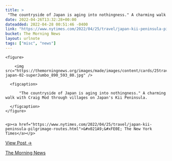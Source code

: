 ```yaml
---
title: > 
 "The countryside of Japan is aging into nothingness." A charming walk with Craig Mod through villages on Japan's Kii Peninsula.
date: 2022-04-26T13:32:28+00:00
dateadded: 2022-04-28 00:51:46 -0400
link: "https://www.nytimes.com/2022/04/25/travel/japan-kii-peninsula-pilgrimage-routes.html"
bucket: The Morning News
layout: urlnote
tags: ["misc", "news"]
--- 
```




  
    
  

  
    <figure>
      
        <img src="https://themorningnews.org/images/made/images/content/cards/25travel-japan-02-superJumbo_890_593_80.jpg" />
      
      <figcaption>
        
          "The countryside of Japan is aging into nothingness." A charming walk with Craig Mod through villages on Japan's Kii Peninsula.
        
      </figcaption>
    </figure>

    
    <p><a href="https://www.nytimes.com/2022/04/25/travel/japan-kii-peninsula-pilgrimage-routes.html">&#x021A9;&#xFE0E; The New York Times</a></p>
    
  
  <p><a href="https://themorningnews.org/p/a-charming-walk-with-craig-mod-through-villages-on-japans-kii-peninsula">View Post &rarr;</a></p>



 <!-- end excerpt --> 
<div class='bucket'><a class='internal-link' href='/buckets/the-morning-news'>The Morning News</a></div> 
